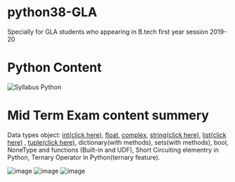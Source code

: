 # python38-GLA
Specially for GLA students who appearing in B.tech first year session 2019-20

# Python Content
![Syllabus Python](https://user-images.githubusercontent.com/15958589/72918043-00a79880-3d6b-11ea-9280-c131964d56dc.png)

# Mid Term Exam content summery

Data types object: [int(click here)](http://amirkhan1092.c1.biz/integer.pdf), [float](http://amirkhan1092.c1.biz/integer.pdf), [complex](http://amirkhan1092.c1.biz/integer.pdf), [string(click here)](http://www.amirkhan1092.c1.biz/string.pdf), [list(click here)](http://www.amirkhan1092.c1.biz/list.pdf) , [tuple(click here)](http://www.amirkhan1092.c1.biz/tuple.pdf), 
dictionary(with methods), sets(with methods), bool, NoneType and functions (Built-in and UDF), Short Circuiting elementry in Python,
Ternary Operator in Python(ternary feature). 

    
![image](https://user-images.githubusercontent.com/15958589/72918999-a8719600-3d6c-11ea-8270-7f2362843855.png)
![image](https://user-images.githubusercontent.com/15958589/72919090-da82f800-3d6c-11ea-8dff-836c9bd368ec.png)
![image](https://user-images.githubusercontent.com/15958589/72919151-f6869980-3d6c-11ea-947b-4c6039725476.png)


